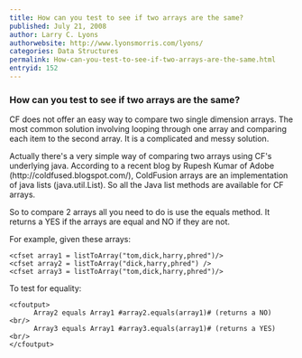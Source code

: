 ```yaml
---
title: How can you test to see if two arrays are the same?
published: July 21, 2008
author: Larry C. Lyons
authorwebsite: http://www.lyonsmorris.com/lyons/
categories: Data Structures
permalink: How-can-you-test-to-see-if-two-arrays-are-the-same.html
entryid: 152
---
```


<h3>How can you test to see if two arrays are the same?</h3>

<p>
CF does not offer an easy way to compare two single dimension arrays. The most common solution involving looping through one array and comparing each item to the second array. It is a complicated and messy solution.
</p>

<p>
Actually there's a very simple way of comparing two arrays using CF's underlying java. According to a recent blog by Rupesh Kumar of Adobe (http://coldfused.blogspot.com/), ColdFusion arrays are an implementation of java lists (java.util.List). So all the Java list methods are available for CF arrays.
</p>

<p>
So to compare 2 arrays all you need to do is use the equals method. It returns a YES if the arrays are equal and NO if they are not.
</p>

<p>
For example, given these arrays:
</p>

<pre><code class="language-markup">&lt;cfset array1 = listToArray(&quot;tom,dick,harry,phred&quot;)/&gt;
&lt;cfset array2 = listToArray(&quot;dick,harry,phred&quot;) /&gt;
&lt;cfset array3 = listToArray(&quot;tom,dick,harry,phred&quot;)/&gt;
</code></pre>

<p>
To test for equality:
</p>

<pre><code class="language-markup">&lt;cfoutput&gt;
      Array2 equals Array1 #array2.equals(array1)# (returns a NO) &lt;br/&gt;
      Array3 equals Array1 #array3.equals(array1)# (returns a YES) &lt;br/&gt;
&lt;/cfoutput&gt;
</code></pre>



